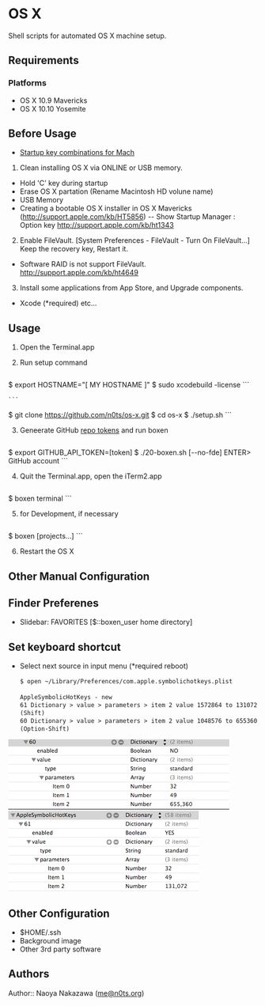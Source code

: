 OS X
===================================
Shell scripts for automated OS X machine setup.


Requirements
------------

### Platforms
- OS X 10.9 Mavericks
- OS X 10.10 Yosemite


Before Usage
----

- [Startup key combinations for Mach](https://support.apple.com/en-ap/HT201255)

1. Clean installing OS X via ONLINE or USB memory. 
  - Hold 'C' key during startup
  - Erase OS X partation (Rename Macintosh HD volune name)
  - USB Memory 
  - Creating a bootable OS X installer in OS X Mavericks
    (http://support.apple.com/kb/HT5856)
  -- Show Startup Manager : Option key http://support.apple.com/kb/ht1343

2. Enable FileVault. [System Preferences - FileVault - Turn On FileVault...]
  Keep the recovery key, Restart it.
  * Software RAID is not support FileVault.
  http://support.apple.com/kb/ht4649

3. Install some applications from App Store, and Upgrade components.
  - Xcode (*required)
  etc...


Usage
-----

1. Open the Terminal.app

2. Run setup command
    ```
$ export HOSTNAME="[ MY HOSTNAME ]"
$ sudo xcodebuild -license
    ```

    ```
$ git clone https://github.com/n0ts/os-x.git
$ cd os-x
$ ./setup.sh
    ```

3. Geneerate GitHub [repo tokens](https://github.com/settings/tokens) and run boxen
    ``` 
$ export GITHUB_API_TOKEN=[token]
$ ./20-boxen.sh [--no-fde]
ENTER> GitHub account
    ```

4. Quit the Terminal.app, open the iTerm2.app
    ```
$ boxen terminal
    ```

5. for Development, if necessary
    ```
$ boxen [projects...]
    ```

6. Restart the OS X


Other Manual Configuration
-----

## Finder Preferenes
- Slidebar: FAVORITES [$::boxen_user home directory]

## Set keyboard shortcut

- Select next source in input menu (*required reboot)
    ```
  $ open ~/Library/Preferences/com.apple.symbolichotkeys.plist

  AppleSymbolicHotKeys - new
    61 Dictionary > value > parameters > item 2 value 1572864 to 131072 (Shift)
    60 Dictionary > value > parameters > item 2 value 1048576 to 655360 (Option-Shift)
    ```

<img src="images/key_60.jpg">
<img src="images/key_61.jpg">


Other Configuration
-----

  - $HOME/.ssh
  - Background image
  - Other 3rd party software


Authors
-------------------
Author:: Naoya Nakazawa (<me@n0ts.org>)
